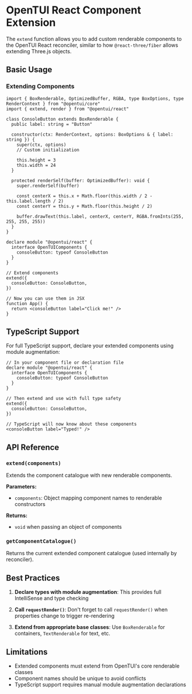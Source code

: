 # OpenTUI React Component Extension

The `extend` function allows you to add custom renderable components to the OpenTUI React reconciler, similar to how `@react-three/fiber` allows extending Three.js objects.

## Basic Usage

### Extending Components

```tsx
import { BoxRenderable, OptimizedBuffer, RGBA, type BoxOptions, type RenderContext } from "@opentui/core"
import { extend, render } from "@opentui/react"

class ConsoleButton extends BoxRenderable {
  public label: string = "Button"

  constructor(ctx: RenderContext, options: BoxOptions & { label: string }) {
    super(ctx, options)
    // Custom initialization

    this.height = 3
    this.width = 24
  }

  protected renderSelf(buffer: OptimizedBuffer): void {
    super.renderSelf(buffer)

    const centerX = this.x + Math.floor(this.width / 2 - this.label.length / 2)
    const centerY = this.y + Math.floor(this.height / 2)

    buffer.drawText(this.label, centerX, centerY, RGBA.fromInts(255, 255, 255, 255))
  }
}

declare module "@opentui/react" {
  interface OpenTUIComponents {
    consoleButton: typeof ConsoleButton
  }
}

// Extend components
extend({
  consoleButton: ConsoleButton,
})

// Now you can use them in JSX
function App() {
  return <consoleButton label="Click me!" />
}
```

## TypeScript Support

For full TypeScript support, declare your extended components using module augmentation:

```tsx
// In your component file or declaration file
declare module "@opentui/react" {
  interface OpenTUIComponents {
    consoleButton: typeof ConsoleButton
  }
}

// Then extend and use with full type safety
extend({
  consoleButton: ConsoleButton,
})

// TypeScript will now know about these components
<consoleButton label="Typed!" />
```

## API Reference

### `extend(components)`

Extends the component catalogue with new renderable components.

**Parameters:**

- `components`: Object mapping component names to renderable constructors

**Returns:**

- `void` when passing an object of components

### `getComponentCatalogue()`

Returns the current extended component catalogue (used internally by reconciler).

## Best Practices

1. **Declare types with module augmentation**: This provides full IntelliSense and type checking

2. **Call `requestRender()`**: Don't forget to call `requestRender()` when properties change to trigger re-rendering

3. **Extend from appropriate base classes**: Use `BoxRenderable` for containers, `TextRenderable` for text, etc.

## Limitations

- Extended components must extend from OpenTUI's core renderable classes
- Component names should be unique to avoid conflicts
- TypeScript support requires manual module augmentation declarations
